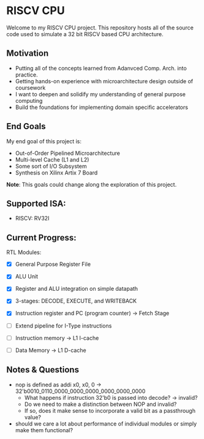 # RISCV CPU
Welcome to my RISCV CPU project. 
This repository hosts all of the source code used to simulate a 32 bit RISCV based CPU architecture.

## Motivation
- Putting all of the concepts learned from Adanvced Comp. Arch. into practice.
- Getting hands-on experience with microarchitecture design outside of coursework
- I want to deepen and solidify my understanding of general purpose computing
- Build the foundations for implementing domain specific accelerators

## End Goals
My end goal of this project is:
- Out-of-Order Pipelined Microarchitecture
- Multi-level Cache (L1 and L2)
- Some sort of I/O Subsystem
- Synthesis on Xilinx Artix 7 Board

**Note**: This goals could change along the exploration of this project.

## Supported ISA:
- RISCV: RV32I

## Current Progress:
RTL Modules:
- [x] General Purpose Register File
- [x] ALU Unit
- [x] Register and ALU integration on simple datapath
- [x] 3-stages: DECODE, EXECUTE, and WRITEBACK
- [x] Instruction register and PC (program counter) -> Fetch Stage
- [ ] Extend pipeline for I-Type instructions
- [ ] Instruction memory -> L1 I-cache
- [ ] Data Memory -> L1 D-cache


## Notes & Questions
- nop is defined as addi x0, x0, 0 -> 32'b0010_0110_0000_0000_0000_0000_0000_0000
    - What happens if instruction 32'b0 is passed into decode? -> invalid?
    - Do we need to make a distinction between NOP and invalid?
    - If so, does it make sense to incorporate a valid bit as a passthrough value?
- should we care a lot about performance of individual modules or simply make them functional?
